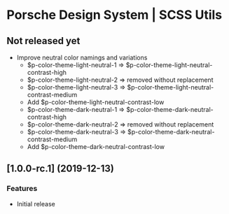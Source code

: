 # Porsche Design System | SCSS Utils

## Not released yet

* Improve neutral color namings and variations
  * $p-color-theme-light-neutral-1 => $p-color-theme-light-neutral-contrast-high
  * $p-color-theme-light-neutral-2 => removed without replacement
  * $p-color-theme-light-neutral-3 => $p-color-theme-light-neutral-contrast-medium
  * Add $p-color-theme-light-neutral-contrast-low
  * $p-color-theme-dark-neutral-1 => $p-color-theme-dark-neutral-contrast-high
  * $p-color-theme-dark-neutral-2 => removed without replacement
  * $p-color-theme-dark-neutral-3 => $p-color-theme-dark-neutral-contrast-medium
  * Add $p-color-theme-dark-neutral-contrast-low

## [1.0.0-rc.1] (2019-12-13)

### Features

* Initial release